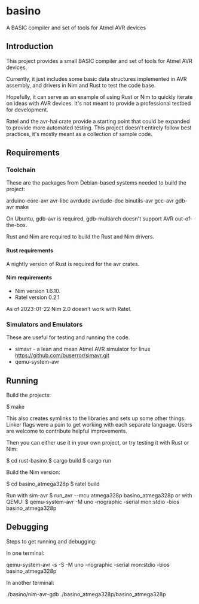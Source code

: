 # basino
A BASIC compiler and set of tools for Atmel AVR devices

## Introduction

This project provides a small BASIC compiler and set of tools for
Atmel AVR devices.

Currently, it just includes some basic data structures implemented in
AVR assembly, and drivers in Nim and Rust to test the code base.

Hopefully, it can serve as an example of using Rust or Nim to quickly
iterate on ideas with AVR devices.  It's not meant to provide a
professional testbed for development.

Ratel and the avr-hal crate provide a starting point that could be
expanded to provide more automated testing.  This project doesn't
entirely follow best practices, it's mostly meant as a collection of
sample code.


## Requirements

### Toolchain

These are the packages from Debian-based systems needed to build the
project:

arduino-core-avr
avr-libc
avrdude
avrdude-doc
binutils-avr
gcc-avr
gdb-avr
make

On Ubuntu, gdb-avr is required, gdb-multiarch doesn't support AVR out-of-the-box.

Rust and Nim are required to build the Rust and Nim drivers.

#### Rust requirements

A nightly version of Rust is required for the avr crates.

#### Nim requirements

* Nim version 1.6.10.
* Ratel version 0.2.1

As of 2023-01-22 Nim 2.0 doesn't work with Ratel.


### Simulators and Emulators

These are useful for testing and running the code.

* simavr - a lean and mean Atmel AVR simulator for linux
  https://github.com/buserror/simavr.git
* qemu-system-avr


## Running

Build the projects:

$ make

This also creates symlinks to the libraries and sets up some other
things.  Linker flags were a pain to get working with each separate
language.  Users are welcome to contribute helpful improvements.

Then you can either use it in your own project, or try testing it with
Rust or Nim:

$ cd rust-basino
$ cargo build
$ cargo run

Build the Nim version:

$ cd basino_atmega328p
$ ratel build

Run with sim-avr
$ run_avr --mcu atmega328p basino_atmega328p
or with QEMU:
$ qemu-system-avr -M uno -nographic -serial mon:stdio -bios basino_atmega328p

## Debugging

Steps to get running and debugging:

In one terminal:

qemu-system-avr -s -S -M uno -nographic -serial mon:stdio -bios basino_atmega328p

In another terminal:

./basino/nim-avr-gdb ./basino_atmega328p/basino_atmega328p
